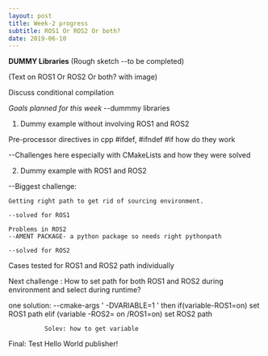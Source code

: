 ```yaml
---
layout: post
title: Week-2 progress
subtitle: ROS1 Or ROS2 Or both?
date: 2019-06-10
---
```

**DUMMY Libraries**
(Rough sketch --to be completed)

(Text on ROS1 Or ROS2 Or both? with image)

Discuss conditional compilation

*Goals planned for this week*
--dummmy libraries

1. Dummy example without involving ROS1 and ROS2

Pre-processor directives in cpp
#ifdef, #ifndef #if how do they work

--Challenges here especially with CMakeLists and how they were solved


2. Dummy example with ROS1 and ROS2

--Biggest challenge:
    
    Getting right path to get rid of sourcing environment.
    
    --solved for ROS1
    
    Problems in ROS2
    --AMENT PACKAGE- a python package so needs right pythonpath
    
    --solved for ROS2
    
  Cases tested for ROS1 and ROS2 path individually
  
  Next challenge : How to set path for both ROS1 and ROS2 during environment and select during runtime?
  
  one solution: --cmake-args ' -DVARIABLE=1 '
                  then if(variable-ROS1=on)
                          set ROS1 path
                       elif (variable -ROS2= on /ROS1=on)
                           set ROS2 path
  
              Solev: how to get variable
      
  Final: Test Hello World publisher!
